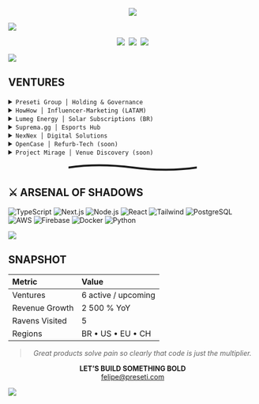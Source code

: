 <!-- ░░░  F  E  L  I  P  E     P  R  E  S  E  T  I  ░░░ -->

<!-- Header dinâmico (roxo) -->
<p align="center">
  <img src="https://readme-typing-svg.herokuapp.com?font=Fira+Code&duration=2800&pause=600&color=A259FF&center=true&vCenter=true&width=600&height=35&lines=FELIPE+PRESETI;Founder+%7C+Preseti+Group" />
</p>

<!-- Faixa nebulosa (preto → violeta profundo) -->
<img src="https://capsule-render.vercel.app/api?type=rect&height=120&color=0d1117,2b1b47,0d1117" />

<!-- Botões escuros -->
<p align="center">
  <a href="https://preseti.com"><img src="https://img.shields.io/badge/preseti.com-1e1e1e?style=for-the-badge"></a>&nbsp;
  <a href="https://linkedin.com/in/felipepreseti"><img src="https://img.shields.io/badge/linkedin-3b2f5e?style=for-the-badge&logo=linkedin&logoColor=ffffff"></a>&nbsp;
  <a href="mailto:felipe@preseti.com"><img src="https://img.shields.io/badge/email-1e1e1e?style=for-the-badge&logo=gmail&logoColor=ffffff"></a>
</p>

<img src="https://capsule-render.vercel.app/api?type=rect&height=4&color=0d1117,0d1117" />

## VENTURES
<details><summary><code>Preseti Group │ Holding & Governance</code></summary>
Drives strategy, capital allocation and cross-venture synergy.
</details>
<details><summary><code>HowHow │ Influencer-Marketing (LATAM)</code></summary>
AI platform matching tech brands to creators and tracking ROI.<br>https://howhow.com.br
</details>
<details><summary><code>Lumeg Energy │ Solar Subscriptions (BR)</code></summary>
Renewable power plus AI optimisation to slash energy costs.<br>https://lumeg.com.br
</details>
<details><summary><code>Suprema.gg │ Esports Hub</code></summary>
End-to-end ecosystem for leagues, matchmaking and item marketplace.<br>https://suprema.gg
</details>
<details><summary><code>NexNex │ Digital Solutions</code></summary>
SaaS automating sites, paid traffic & design via multi-AI stack.<br>https://nexnex.com.br
</details>
<details><summary><code>OpenCase │ Refurb-Tech (soon)</code></summary>
AI inspection, repair and dynamic pricing of RMA tech with flash discounts.
</details>
<details><summary><code>Project Mirage │ Venue Discovery (soon)</code></summary>
App for real-time, AI-personalised venue & experience recommendations.
</details>

<!-- Divisor “pena” -->
<p align="center">
  <svg width="260" height="18" viewBox="0 0 260 18" fill="none" xmlns="http://www.w3.org/2000/svg">
    <path d="M0 9Q60 0 130 9T260 9" stroke="#1a1a1a" stroke-width="4" stroke-linecap="round"/>
  </svg>
</p>

## ⚔️ ARSENAL OF SHADOWS
![TypeScript](https://img.shields.io/badge/TypeScript-4c3573?style=flat&logo=typescript&logoColor=ffffff)
![Next.js](https://img.shields.io/badge/Next.js-31264d?style=flat&logo=next.js&logoColor=ffffff)
![Node.js](https://img.shields.io/badge/Node.js-493969?style=flat&logo=node.js&logoColor=ffffff)
![React](https://img.shields.io/badge/React-4c3573?style=flat&logo=react&logoColor=61dafb)
![Tailwind](https://img.shields.io/badge/Tailwind-31264d?style=flat&logo=tailwindcss&logoColor=ffffff)
![PostgreSQL](https://img.shields.io/badge/PostgreSQL-4c3573?style=flat&logo=postgresql&logoColor=ffffff)
![AWS](https://img.shields.io/badge/AWS-1e1e1e?style=flat&logo=amazonaws&logoColor=ffffff)
![Firebase](https://img.shields.io/badge/Firebase-493969?style=flat&logo=firebase&logoColor=ffa611)
![Docker](https://img.shields.io/badge/Docker-4c3573?style=flat&logo=docker&logoColor=ffffff)
![Python](https://img.shields.io/badge/Python-31264d?style=flat&logo=python&logoColor=ffffff)

<img src="https://capsule-render.vercel.app/api?type=rect&height=4&color=0d1117,0d1117" />

## SNAPSHOT
| Metric | Value |
| :----- | :---- |
| Ventures | 6 active / upcoming |
| Revenue Growth | 2 500 % YoY |
| Ravens Visited | 5 |
| Regions | BR • US • EU • CH |

<blockquote align="center"><i>Great products solve pain so clearly that code is just the multiplier.</i></blockquote>

<p align="center">
  <strong>LET’S BUILD SOMETHING BOLD</strong><br>
  <a href="mailto:felipe@preseti.com">felipe@preseti.com</a>
</p>

<!-- Bottom wave -->
<img src="https://capsule-render.vercel.app/api?type=waving&height=100&color=0:0d1117,100:0d1117&section=footer" />
